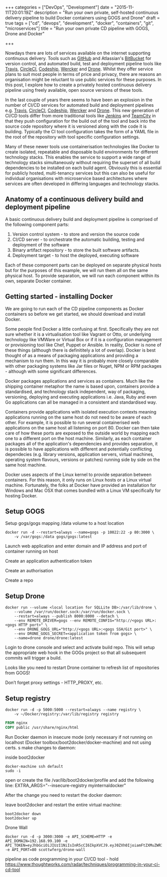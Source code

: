 +++
categories = ["DevOps", "Development"]
date = "2015-11-11T20:01:19Z"
description = "Run your own private, self-hosted continuous delivery pipeline to build Docker containers using GOGS and Drone"
draft = true
tags = ["cd", "devops", "development", "docker", "containers", "git", "microservices"]
title = "Run your own private CD pipeline with GOGS, Drone and Docker"

+++

Nowdays there are lots of services available on the internet supporting continuous delivery.  Tools such as [GitHub](http://github.com/) and Atlassian's [BitBucket](http://bitbucket.org/) for version control, and automated build, test and deployment pipeline tools like [Travis](http://travis-ci.com), [CircleCI](http://circleci.com), [Codeship](http://www.codeship.com), [Wercker](http://wercker.com) and [Drone](http://drone.io).  Whilst they offer service plans to suit most people in terms of price and privacy, there are reasons an organisation might be reluctant to use public services for these purposes.  In this post, I explore how to create a privately hosted continuous delivery pipeline using freely available, open source versions of these tools.  

In the last couple of years there seems to have been an explosion in the number of CI/CD services for automated build and deployment pipelines e.g. [Travis](http://travis-ci.com), [CircleCI](http://circleci.com), [Codeship](http://www.codeship.com), [Wercker](http://wercker.com) and [Drone](http://drone.io).  This new generation of CI/CD tools differ from more traditional tools like [Jenkins](https://jenkins-ci.org/) and [TeamCity](https://www.jetbrains.com/teamcity/) in that they push configuration for the build out of the tool and back into the source code repository where it is versioned along with the code it is building.  Typically the CI tool configuration takes the form of a YAML file in the root of the repository with tool specific configuration settings.  

Many of these newer tools use containerisation technologies like Docker to create isolated, repeatable and disposable build environments for different technology stacks.  This enables the service to support a wide range of technology stacks simultaneously without requiring the superset of all build dependencies to be installed on each build agent.  Obviously this is essential for publicly hosted, multi-tenancy services but this can also be useful for individual organisations with microservice based architectures where services are often developed in differing languages and technology stacks. 

## Anatomy of a continuous delivery build and deployment pipeline

A basic continuous delivery build and deployment pipeline is comprised of the following component parts:

1. Version control system - to store and version the source code
2. CI/CD server - to orchestrate the automatic building, testing and deployment of the software
3. Binary artifact repository - to store the built software artifacts.
4. Deployment target - to host the deployed, executing software

Each of these component parts can be deployed on separate physical hosts but for the purposes of this example, we will run them all on the same physical host.  To provide separation, we will run each component within its own, separate Docker container.

## Getting started - installing Docker

We are going to run each of the CD pipeline components as Docker containers so before we get started, we should download and install Docker.  

Some people find Docker a little confusing at first.  Specifically they are not sure whether it is a virtualisation tool like Vagrant or Otto, or underlying technology like VMWare or Virtual Box or if it is a configuration management or provisioning tool like Chef, Puppet or Ansible.  In reality, Docker is none of these things (although there is definititely a lot of overlap).  Docker is best thought of as a means of packaging applications and providing a mechanism to run them.  In this way it is probably more closely comparable with other packaging systems like Jar files or Nuget, NPM or RPM packages - although with some significant differences.

Docker packages applications and services as containers.  Much like the shipping container metaphor the name is based upon, containers provide a standardised, and technology stack independent, way of packaging, versioning, deploying and executing applications i.e. Java, Ruby and even Go applications can all be managed in a consistent and standardised way.  

Containers provide applications with isolated execution contexts meaning applications running on the same host do not need to be aware of each other.  For example, it is possible to run several containerised web applications on the same host all listening on port 80.  Docker can then take care of how these ports are exposed to the outside world by mapping each one to a different port on the host machine.  Similarly, as each container packages all of the application's dependencies and provides separation, it is possible to have applications with different and potentially conflicting dependecies (e.g. library versions, application servers, virtual machines, operating system flavours, versions or patches) running side by side on the same host machine.

 

Docker uses aspects of the Linux kernel to provide separation between containers.  For this reason, it only runs on Linux hosts or a Linux virtual machine.  Fortunately, the folks at Docker have provided an installation for Windows and Mac OSX that comes bundled with a Linux VM specifically for hosting Docker.

## Setup GOGS

Setup gogs/gogs
mapping /data volume to a host location

	docker run -d --restart=always --name=gogs -p 10022:22 -p 80:3000 \
		-v /var/gogs:/data gogs/gogs:latest

Launch web application and enter domain and IP address and port of container running on host

Create an application authentication token

Create an authorisation

Create a repo



## Setup Drone

	docker run --volume <local location for SQLLite DB>:/var/lib/drone \
		--volume /var/run/docker.sock:/var/run/docker.sock \
		--restart=always --publish 8000:8000 --detach \
		--env REMOTE_DRIVER=gogs --env REMOTE_CONFIG="http://<gogs URL>:<gogs HTTP port>" \
		--env DRONE_GOGS_URL="http://<gogs URL>:<gogs SSH/Git port>" \
		--env DRONE_GOGS_SECRET=<application token from gogs> \
		--name=drone drone/drone:latest

Login to drone console and select and activate build repo.  This will setup the appropriate web hook in the GOGs project so that all subsequent commits will trigger a build.

Looks like you need to restart Drone container to refresh list of repositories from GOGS!

Don’t forget proxy settings - HTTP_PROXY, etc.

## Setup registry

	docker run -d -p 5000:5000 --restart=always --name registry \
		-v ~/Docker/registry:/var/lib/registry registry



``` Dockerfile
FROM nginx
COPY public /usr/share/nginx/html
```

Run Docker daemon in insecure mode (only necessary if not running on localhost (Docker toolbox/boot2docker/docker-machine) and not using certs.
s
make changes to daemon:

inside boot2docker

	docker-machine ssh default
	sudo -i

open or create the file /var/lib/boot2docker/profile and add the following line:	EXTRA_ARGS="--insecure-registry myinternaldocker"	

After the change you need to restart the docker daemon:	

leave boot2docker and restart the entire virtual machine:	

	boot2docker down
	boot2docker up

Drone Wall

	docker run -d -p 3000:3000 -e API_SCHEME=HTTP -e API_DOMAIN=192.168.99.100 -e API_TOKEN=eyJhbGciOiJIUzI1NiIsInR5cCI6IkpXVCJ9.eyJ0ZXh0IjoiamFtZXMuZWR3YXJkLmJvd21hbiIsInR5cGUiOiJ1c2VyIn0.DajYihXxoFN2gR7vtqbwb71xfXo6Y4gaOMIFt9Zh1I8 -e API_PORT=80 scottwferg/drone-wall



pipeline as code
programming in your CI/CD tool - hold
https://www.thoughtworks.com/radar/techniques/programming-in-your-ci-cd-tool